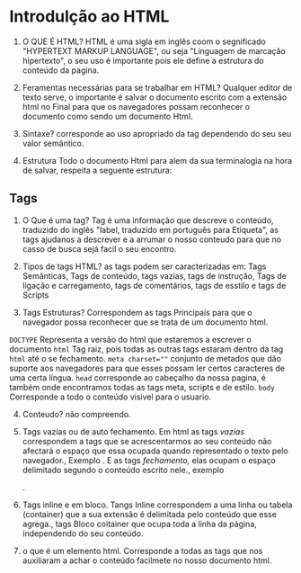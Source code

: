 # Introdulção ao HTML

1. O QUE É HTML? 
   HTML é uma sigla em inglês coom o segnificado "HYPERTEXT MARKUP LANGUAGE", ou seja "Linguagem de marcação hipertexto", o seu uso é importante pois ele define a estrutura do conteúdo da pagina.


2. Feramentas necessárias para se trabalhar em HTML? 
  Qualquer editor de texto serve, o importante é salvar o documento escrito com a extensão html no Final para que os navegadores possam reconhecer o documento como sendo um documento Html.


3. Sintaxe? 
   corresponde ao uso apropriado da tag dependendo do seu seu valor semântico. 


4. Estrutura
Todo o documento Html para alem da sua terminalogia na hora de salvar, respeita a seguente estrutura:

<!DOCTYPE html>

<Html lang="en">

<head>
  <meta charset="UFT-8">
  <title>Titulo</title>
</head>

<body>

</body>

</html>


## Tags 

1. O Que é uma tag?
  Tag é uma informação que descreve o conteúdo, traduzido do inglês "label, traduzido em  português para Etiqueta", as tags ajudanos a descrever e a arrumar o nosso conteudo para que no casso de busca sejá facil o seu encontro.

2. Tipos de tags HTML?
  as tags podem ser caracterizadas em: Tags Semânticas, Tags de conteúdo, tags vazias, tags de instrução, Tags de ligação e carregamento, tags de comentários, tags de esstilo e tags de Scripts

3. Tags Estruturas?
  Correspondem as tags Principais para que o navegador possa reconhecer que se trata de um documento html.
 
`DOCTYPE` Representa a versão do html que estaremos a escrever o documento
`html` Tag raiz, pois todas as outras tags estaram dentro da tag `html` até o se fechamento.
`meta charset=""` conjunto de metados que dão suporte aos navegadores para que esses possam ler certos caracteres de uma certa língua.
`head` corresponde ao cabeçalho da nossa pagina, é também onde encontramos todas as tags meta, scripts e de estilo.
`body` Corresponde a todo o conteúdo visivel para o usuario.

4. Conteudo?
  não compreendo.

5. Tags vazias ou de auto fechamento.
Em html as tags *vazias* correspondem a tags que se acrescentarmos ao seu conteúdo não afectará o espaço que essa ocupada quando representado o texto pelo navegador., Exemplo <a>. E as tags *fechamento,* elas ocupam o espaço delimitado segundo o conteúdo escrito nele., exemplo <p>.

6. Tags inline e em bloco.
Tangs Inline correspondem a uma linha ou tabela (container) que a sua extensão é delimitada pelo conteúdo que esse agrega., 
tags Bloco coitainer que ocupa toda a linha da página, independendo do seu conteúdo.

7. o que é um elemento html.
  Corresponde a todas as tags que nos auxiliaram a achar o conteúdo facilmete no nosso documento html.